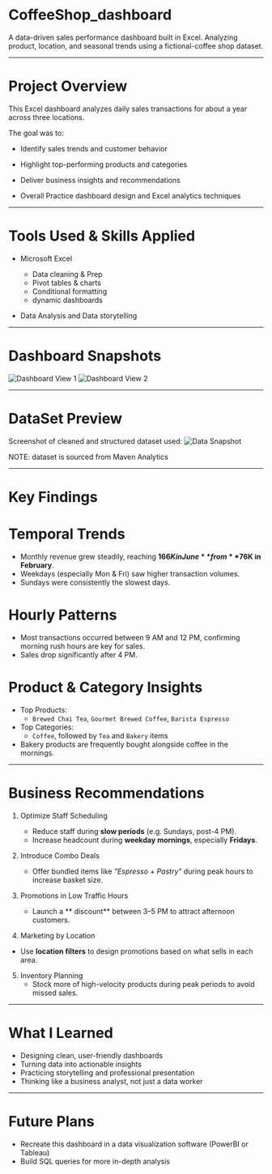 # CoffeeShop_dashboard
A data-driven sales performance dashboard built in Excel.  Analyzing product, location, and seasonal trends using a  fictional-coffee shop dataset.

---

# Project Overview

This Excel dashboard analyzes daily sales transactions for about a year across three locations.

The goal was to:
- Identify sales trends and customer behavior
- Highlight top-performing products and categories
- Deliver business insights and recommendations

- Overall Practice dashboard design and Excel analytics techniques

---

# Tools Used & Skills Applied

- Microsoft Excel
  - Data cleaning & Prep
  - Pivot tables & charts
  - Conditional formatting
  - dynamic dashboards
    
- Data Analysis and Data storytelling
    
---

# Dashboard Snapshots

![Dashboard View 1](images/Screenshot%202025-05-08%20184733.png)
![Dashboard View 2](images/Screenshot%202025-05-08%20184803.png)

---
# DataSet Preview

Screenshot of cleaned and structured dataset used:
![Data Snapshot](images/Screenshot%202025-05-08%20184924.png)

NOTE: dataset is sourced from Maven Analytics

---

# Key Findings

# Temporal Trends
- Monthly revenue grew steadily, reaching **$166K in June** from **$76K in February**.
- Weekdays (especially Mon & Fri)  saw higher transaction volumes.
- Sundays were consistently the slowest days.

# Hourly Patterns
- Most transactions occurred between 9 AM and 12 PM, confirming morning rush hours are key for sales.
- Sales drop significantly after 4 PM.

# Product & Category Insights
- Top Products:  
  - `Brewed Chai Tea`, `Gourmet Brewed Coffee`, `Barista Espresso`
- Top Categories:  
  - `Coffee`, followed by `Tea` and `Bakery` items
- Bakery products are frequently bought alongside coffee in the mornings.

---

# Business Recommendations

1. Optimize Staff Scheduling
   - Reduce staff during **slow periods** (e.g. Sundays, post-4 PM).
   - Increase headcount during **weekday mornings**, especially **Fridays**.

2. Introduce Combo Deals
   - Offer bundled items like *"Espresso + Pastry"* during peak hours to increase basket size.

3. Promotions in Low Traffic Hours
   - Launch a ** discount** between 3–5 PM to attract afternoon customers.

4.  Marketing by Location
   - Use **location filters** to design promotions based on what sells in each area.

5. Inventory Planning
   - Stock more of high-velocity products during peak periods to avoid missed sales.

---
# What I Learned

- Designing clean, user-friendly dashboards
- Turning data into actionable insights
- Practicing storytelling and professional presentation
- Thinking like a business analyst, not just a data worker
---
# Future Plans

- Recreate this dashboard in a data visualization software (PowerBI or Tableau)
- Build SQL queries for more in-depth analysis


